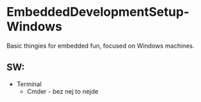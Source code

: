 # EmbeddedDevelopmentSetup-Windows
Basic thingies for embedded fun, focused on Windows machines.

## SW:
- Terminal
  - Cmder - bez nej to nejde
